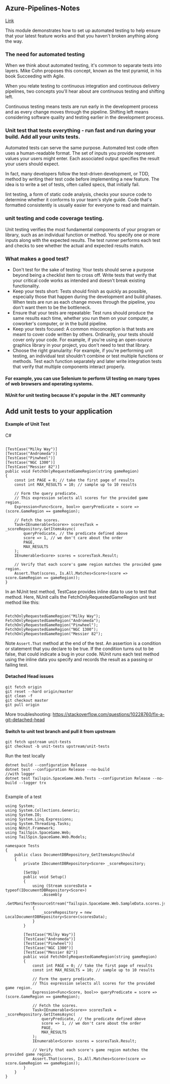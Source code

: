 ## Azure-Pipelines-Notes
[Link](https://docs.microsoft.com/en-us/learn/modules/run-quality-tests-build-pipeline/1-introduction)

This module demonstrates how to set up automated testing to help ensure that your latest feature works and that you haven't broken anything along the way.

### The need for automated testing

When we think about automated testing, it's common to separate tests into layers. Mike Cohn proposes this concept, known as the test pyramid, in his book Succeeding with Agile.

When you relate testing to continuous integration and continuous delivery pipelines, two concepts you'll hear about are continuous testing and shifting left.

Continuous testing means tests are run early in the development process and as every change moves through the pipeline. Shifting left means considering software quality and testing earlier in the development process.

### Unit test that tests everything - run fast and run during your build. Add all your units tests. 

Automated tests can serve the same purpose. Automated test code often uses a human-readable format. The set of inputs you provide represent values your users might enter. Each associated output specifies the result your users should expect.

In fact, many developers follow the test-driven development, or TDD, method by writing their test code before implementing a new feature. The idea is to write a set of tests, often called specs, that initially fail.

lint testing, a form of static code analysis, checks your source code to determine whether it conforms to your team's style guide. Code that's formatted consistently is usually easier for everyone to read and maintain.

### unit testing and code coverage testing.

Unit testing verifies the most fundamental components of your program or library, such as an individual function or method. You specify one or more inputs along with the expected results. The test runner performs each test and checks to see whether the actual and expected results match.

### What makes a good test?

- Don't test for the sake of testing: Your tests should serve a purpose beyond being a checklist item to cross off. Write tests that verify that your critical code works as intended and doesn't break existing functionality.
- Keep your tests short: Tests should finish as quickly as possible, especially those that happen during the development and build phases. When tests are run as each change moves through the pipeline, you don't want them to be the bottleneck.
- Ensure that your tests are repeatable: Test runs should produce the same results each time, whether you run them on your computer, a coworker's computer, or in the build pipeline.
- Keep your tests focused: A common misconception is that tests are meant to cover code written by others. Ordinarily, your tests should cover only your code. For example, if you're using an open-source graphics library in your project, you don't need to test that library.
- Choose the right granularity: For example, if you're performing unit testing, an individual test shouldn't combine or test multiple functions or methods. Test each function separately and later write integration tests that verify that multiple components interact properly.

#### For example, you can use Selenium to perform UI testing on many types of web browsers and operating systems.

#### NUnit for unit testing because it's popular in the .NET community
## Add unit tests to your application

#### Example of Unit Test

C#

```

[TestCase("Milky Way")]
[TestCase("Andromeda")]
[TestCase("Pinwheel")]
[TestCase("NGC 1300")]
[TestCase("Messier 82")]
public void FetchOnlyRequestedGameRegion(string gameRegion)
{
    const int PAGE = 0; // take the first page of results
    const int MAX_RESULTS = 10; // sample up to 10 results

    // Form the query predicate.
    // This expression selects all scores for the provided game region.
    Expression<Func<Score, bool>> queryPredicate = score => (score.GameRegion == gameRegion);

    // Fetch the scores.
    Task<IEnumerable<Score>> scoresTask = _scoreRepository.GetItemsAsync(
        queryPredicate, // the predicate defined above
        score => 1, // we don't care about the order
        PAGE,
        MAX_RESULTS
    );
    IEnumerable<Score> scores = scoresTask.Result;

    // Verify that each score's game region matches the provided game region.
    Assert.That(scores, Is.All.Matches<Score>(score => score.GameRegion == gameRegion));
}

```

In an NUnit test method, TestCase provides inline data to use to test that method. Here, NUnit calls the FetchOnlyRequestedGameRegion unit test method like this:

```

FetchOnlyRequestedGameRegion("Milky Way");
FetchOnlyRequestedGameRegion("Andromeda");
FetchOnlyRequestedGameRegion("Pinwheel");
FetchOnlyRequestedGameRegion("NGC 1300");
FetchOnlyRequestedGameRegion("Messier 82");

```

Note `Assert.That` method at the end of the test. An assertion is a condition or statement that you declare to be true.  If the condition turns out to be false, that could indicate a bug in your code. NUnit runs each test method using the inline data you specify and records the result as a passing or failing test.

#### Detached Head issues

```
git fetch origin
git reset --hard origin/master
git clean -f
git checkout master
git pull origin

```

More troubleshooting: https://stackoverflow.com/questions/10228760/fix-a-git-detached-head

#### Switch to unit test branch and pull it from upstream


```
git fetch upstream unit-tests
git checkout -b unit-tests upstream/unit-tests

```

Run the test locally

```
dotnet build --configuration Release
dotnet test --configuration Release --no-build
//with logger
dotnet test Tailspin.SpaceGame.Web.Tests --configuration Release --no-build --logger trx


```

Example of a test

```
using System;
using System.Collections.Generic;
using System.IO;
using System.Linq.Expressions;
using System.Threading.Tasks;
using NUnit.Framework;
using TailSpin.SpaceGame.Web;
using TailSpin.SpaceGame.Web.Models;

namespace Tests
{
    public class DocumentDBRepository_GetItemsAsyncShould
    {
        private IDocumentDBRepository<Score> _scoreRepository;

        [SetUp]
        public void Setup()
        {
            using (Stream scoresData = typeof(IDocumentDBRepository<Score>)
                .Assembly
                .GetManifestResourceStream("Tailspin.SpaceGame.Web.SampleData.scores.json"))
            {
                _scoreRepository = new LocalDocumentDBRepository<Score>(scoresData);
            }
        }

        [TestCase("Milky Way")]
        [TestCase("Andromeda")]
        [TestCase("Pinwheel")]
        [TestCase("NGC 1300")]
        [TestCase("Messier 82")]
        public void FetchOnlyRequestedGameRegion(string gameRegion)
        {
            const int PAGE = 0; // take the first page of results
            const int MAX_RESULTS = 10; // sample up to 10 results

            // Form the query predicate.
            // This expression selects all scores for the provided game region.
            Expression<Func<Score, bool>> queryPredicate = score => (score.GameRegion == gameRegion);

            // Fetch the scores.
            Task<IEnumerable<Score>> scoresTask = _scoreRepository.GetItemsAsync(
                queryPredicate, // the predicate defined above
                score => 1, // we don't care about the order
                PAGE,
                MAX_RESULTS
            );
            IEnumerable<Score> scores = scoresTask.Result;

            // Verify that each score's game region matches the provided game region.
            Assert.That(scores, Is.All.Matches<Score>(score => score.GameRegion == gameRegion));
        }
    }
}

```


